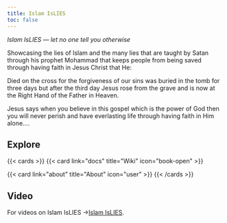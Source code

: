 ```yaml
---
title: Islam IsLIES
toc: false
---
```


*Islam IsLIES — let no one tell you otherwise*

Showcasing the lies of Islam and the many lies that are taught by Satan through his prophet Mohammad that keeps people from being saved through having faith in Jesus Christ that He: 

Died on the cross for the forgiveness of our sins 
was buried in the tomb for three days 
but after the third day Jesus rose from the grave 
and is now at the Right Hand of the Father in Heaven. 

Jesus says when you believe in this gospel which is the power of God then you will never perish and have everlasting life through having faith in Him alone....

## Explore

{{< cards >}}
  {{< card link="docs" title="Wiki" icon="book-open" >}}

  {{< card link="about" title="About" icon="user" >}}
{{< /cards >}}

## Video

For videos on Islam IsLIES ->[Islam IsLIES](https://www.youtube.com/@IslamIslies).
